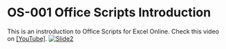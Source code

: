 # OS-001 Office Scripts Introduction

This is an instroduction to Office Scripts for Excel Online. Check this video on [[YouTube]](https://www.youtube.com/playlist?list=PLQhwjnEjYj8A4SGBsOGQKtlv2U-kZvkkV).
[![Slide2](https://user-images.githubusercontent.com/16481229/126320403-215c376e-dc1a-422c-8f90-dccc69f1c6b6.jpg)](https://www.youtube.com/playlist?list=PLQhwjnEjYj8A4SGBsOGQKtlv2U-kZvkkV)
